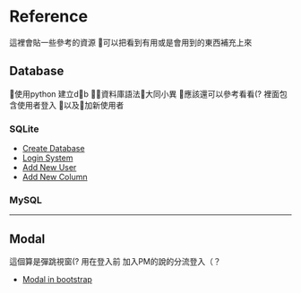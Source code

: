 # Reference

這裡會貼一些參考的資源
可以把看到有用或是會用到的東西補充上來

## Database

使用python 建立db
資料庫語法大同小異 應該還可以參考看看(?
裡面包含使用者登入 以及加新使用者

### SQLite

* [Create Database](https://www.youtube.com/watch?v=QOUJEcphpyI)
* [Login System](https://www.youtube.com/watch?v=ngynJQ0iVwM&t)
* [Add New User](https://www.youtube.com/watch?v=NKHUPhfBaW0&)
* [Add New Column](https://pythontic.com/database/sqlite/alter%20table)

### MySQL



---

## Modal

這個算是彈跳視窗(?
用在登入前 加入PM的說的分流登入（？

* [Modal in bootstrap](https://getbootstrap.com/docs/4.1/components/modal/)